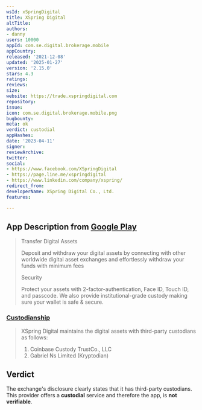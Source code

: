 ```yaml
---
wsId: xSpringDigital
title: XSpring Digital
altTitle: 
authors:
- danny
users: 10000
appId: com.se.digital.brokerage.mobile
appCountry: 
released: '2021-12-08'
updated: '2025-01-27'
version: '2.15.0'
stars: 4.3
ratings: 
reviews: 
size: 
website: https://trade.xspringdigital.com
repository: 
issue: 
icon: com.se.digital.brokerage.mobile.png
bugbounty: 
meta: ok
verdict: custodial
appHashes: 
date: '2023-04-11'
signer: 
reviewArchive: 
twitter: 
social:
- https://www.facebook.com/XSpringDigital
- https://page.line.me/xspringdigital
- https://www.linkedin.com/company/xspring/
redirect_from: 
developerName: XSpring Digital Co., Ltd.
features: 

---
```


## App Description from [Google Play](https://play.google.com/store/apps/details?id=com.se.digital.brokerage.mobile)

> Transfer Digital Assets
>
> Deposit and withdraw your digital assets by connecting with other worldwide digital asset exchanges and effortlessly withdraw your funds with minimum fees
>
> Security
>
> Protect your assets with 2-factor-authentication, Face ID, Touch ID, and passcode. We also provide institutional-grade custody making sure your wallet is safe & secure.

### [Custodianship](https://support-trade.xspringdigital.com/hc/en-us/articles/14451627787801-Risk-and-Asset-Keeping-Disclosure) 

> XSpring Digital maintains the digital assets with third-party custodians as follows:
>
> 1. Coinbase Custody TrustCo., LLC
> 2. Gabriel Ns Limited (Kryptodian)

## Verdict 

The exchange's disclosure clearly states that it has third-party custodians. This provider offers a **custodial** service and therefore the app, is **not verifiable**.
